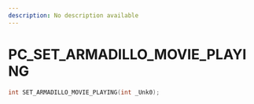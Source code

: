 ```yaml
---
description: No description available 
---
```


# PC\_SET_ARMADILLO_MOVIE_PLAYING

```cpp
int SET_ARMADILLO_MOVIE_PLAYING(int _Unk0);
```
